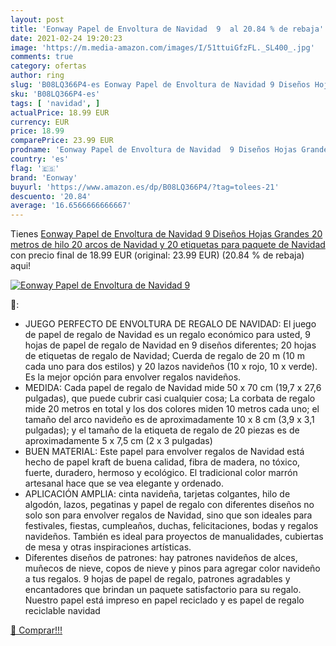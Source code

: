 ```yaml
---
layout: post
title: 'Eonway Papel de Envoltura de Navidad  9  al 20.84 % de rebaja'
date: 2021-02-24 19:20:23
image: 'https://m.media-amazon.com/images/I/51ttuiGfzFL._SL400_.jpg'
comments: true
category: ofertas
author: ring
slug: 'B08LQ366P4-es Eonway Papel de Envoltura de Navidad 9 Diseños Hojas...'
sku: 'B08LQ366P4-es'
tags: [ 'navidad', ]
actualPrice: 18.99 EUR
currency: EUR
price: 18.99
comparePrice: 23.99 EUR
prodname: 'Eonway Papel de Envoltura de Navidad  9 Diseños Hojas Grandes  20 metros de hilo  20 arcos de Navidad y 20 etiquetas para paquete de Navidad'
country: 'es'
flag: '🇪🇸'
brand: 'Eonway'
buyurl: 'https://www.amazon.es/dp/B08LQ366P4/?tag=tolees-21'
descuento: '20.84'
average: '16.6566666666667'
---
```


Tienes [Eonway Papel de Envoltura de Navidad  9 Diseños Hojas Grandes  20 metros de hilo  20 arcos de Navidad y 20 etiquetas para paquete de Navidad](https://www.amazon.es/dp/B08LQ366P4/?tag=tolees-21) con precio final de  18.99 EUR (original: 23.99 EUR) (20.84 %  de rebaja) aqui!

[![Eonway Papel de Envoltura de Navidad  9 ](https://m.media-amazon.com/images/I/51ttuiGfzFL._SL400_.jpg)](https://www.amazon.es/dp/B08LQ366P4/?tag=tolees-21)

🔎:

- JUEGO PERFECTO DE ENVOLTURA DE REGALO DE NAVIDAD: El juego de papel de regalo de Navidad es un regalo económico para usted, 9 hojas de papel de regalo de Navidad en 9 diseños diferentes; 20 hojas de etiquetas de regalo de Navidad; Cuerda de regalo de 20 m (10 m cada uno para dos estilos) y 20 lazos navideños (10 x rojo, 10 x verde). Es la mejor opción para envolver regalos navideños.
- MEDIDA: Cada papel de regalo de Navidad mide 50 x 70 cm (19,7 x 27,6 pulgadas), que puede cubrir casi cualquier cosa; La corbata de regalo mide 20 metros en total y los dos colores miden 10 metros cada uno; el tamaño del arco navideño es de aproximadamente 10 x 8 cm (3,9 x 3,1 pulgadas); y el tamaño de la etiqueta de regalo de 20 piezas es de aproximadamente 5 x 7,5 cm (2 x 3 pulgadas)
- BUEN MATERIAL: Este papel para envolver regalos de Navidad está hecho de papel kraft de buena calidad, fibra de madera, no tóxico, fuerte, duradero, hermoso y ecológico. El tradicional color marrón artesanal hace que se vea elegante y ordenado.
- APLICACIÓN AMPLIA: cinta navideña, tarjetas colgantes, hilo de algodón, lazos, pegatinas y papel de regalo con diferentes diseños no solo son para envolver regalos de Navidad, sino que son ideales para festivales, fiestas, cumpleaños, duchas, felicitaciones, bodas y regalos navideños. También es ideal para proyectos de manualidades, cubiertas de mesa y otras inspiraciones artísticas.
- Diferentes diseños de patrones: hay patrones navideños de alces, muñecos de nieve, copos de nieve y pinos para agregar color navideño a tus regalos. 9 hojas de papel de regalo, patrones agradables y encantadores que brindan un paquete satisfactorio para su regalo. Nuestro papel está impreso en papel reciclado y es papel de regalo reciclable navidad

[🛒 Comprar!!!](https://www.amazon.es/dp/B08LQ366P4/?tag=tolees-21)
